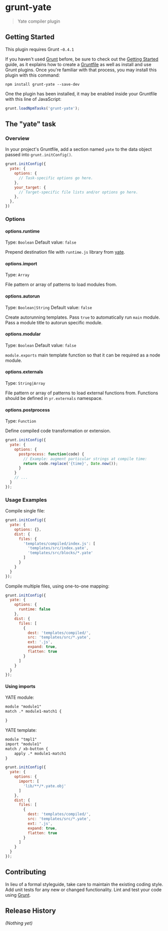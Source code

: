 # grunt-yate

> Yate compiler plugin

## Getting Started
This plugin requires Grunt `~0.4.1`

If you haven't used [Grunt](http://gruntjs.com/) before, be sure to check out the [Getting Started](http://gruntjs.com/getting-started) guide, as it explains how to create a [Gruntfile](http://gruntjs.com/sample-gruntfile) as well as install and use Grunt plugins. Once you're familiar with that process, you may install this plugin with this command:

```shell
npm install grunt-yate --save-dev
```

One the plugin has been installed, it may be enabled inside your Gruntfile with this line of JavaScript:

```javascript
grunt.loadNpmTasks('grunt-yate');
```

## The "yate" task

### Overview
In your project's Gruntfile, add a section named `yate` to the data object passed into `grunt.initConfig()`.

```javascript
grunt.initConfig({
  yate: {
    options: {
      // Task-specific options go here.
    },
    your_target: {
      // Target-specific file lists and/or options go here.
    },
  },
})
```

### Options

#### options.runtime
Type: `Boolean`
Default value: `false`

Prepend destination file with `runtime.js` library from [yate](https://github.com/pasaran/yate).

#### options.import
Type: `Array`

File pattern or array of patterns to load modules from.

#### options.autorun
Type: `Boolean|String`
Default value: `false`

Create autorunning templates. Pass `true` to automatically run `main` module. Pass
a module title to autorun specific module.

#### options.modular
Type: `Boolean`
Default value: `false`

`module.exports` main template function so that it can be required as a node module.

#### options.externals
Type: `String|Array`

File pattern or array of patterns to load external functions from. Functions should be
defined in `yr.externals` namespace.

#### options.postprocess
Type: `Function`

Define compiled code transformation or extension.

```javascript
grunt.initConfig({
  yate: {
    options: {
      postprocess: function(code) {
        // Example: augment particular strings at compile time:
        return code.replace('{time}', Date.now());
      }
    }
    // ...
  }
});
```

### Usage Examples

Compile single file:

```javascript
grunt.initConfig({
  yate: {
    options: {},
    dist: {
      files: {
        'templates/compiled/index.js': [
          'templates/src/index.yate',
          'templates/src/blocks/*.yate'
        ]
      }
    }
  }
});
```

Compile multiple files, using one-to-one mapping:

```javascript
grunt.initConfig({
  yate: {
    options: {
      runtime: false
    },
    dist: {
      files: [
        {
          dest: 'templates/compiled/',
          src: 'templates/src/*.yate',
          ext: '.js',
          expand: true,
          flatten: true
        }
      ]
    }
  }
});
```

#### Using imports

YATE module:
```html
module "module1"
match .* module1-match1 {

}
```
YATE template:
```html
module "tmpl1"
import "module1"
match / xb-button {
    apply .* module1-match1
}
```

```javascript
grunt.initConfig({
  yate: {
    options: {
      import: [
        'lib/**/*.yate.obj'
      ]
    },
    dist: {
      files: [
        {
          dest: 'templates/compiled/',
          src: 'templates/src/*.yate',
          ext: '.js',
          expand: true,
          flatten: true
        }
      ]
    }
  }
});
```

## Contributing
In lieu of a formal styleguide, take care to maintain the existing coding style. Add unit tests for any new or changed functionality. Lint and test your code using [Grunt](http://gruntjs.com/).

## Release History
_(Nothing yet)_
